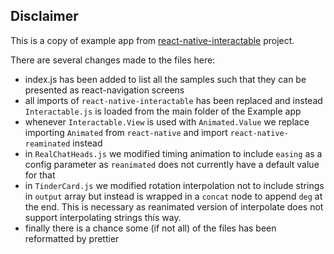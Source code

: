 ## Disclaimer

This is a copy of example app from [react-native-interactable](https://github.com/wix/react-native-interactable/tree/master/playground) project.

There are several changes made to the files here:
 - index.js has been added to list all the samples such that they can be presented as react-navigation screens
 - all imports of `react-native-interactable` has been replaced and instead `Interactable.js` is loaded from the main folder of the Example app
 - whenever `Interactable.View` is used with `Animated.Value` we replace importing `Animated` from `react-native` and import `react-native-reaminated` instead
 - in `RealChatHeads.js` we modified timing animation to include `easing` as a config parameter as `reanimated` does not currently have a default value for that
 - in `TinderCard.js` we modified rotation interpolation not to include strings in `output` array but instead is wrapped in a `concat` node to append `deg` at the end. This is necessary as reanimated version of interpolate does not support interpolating strings this way.
 - finally there is a chance some (if not all) of the files has been reformatted by prettier
